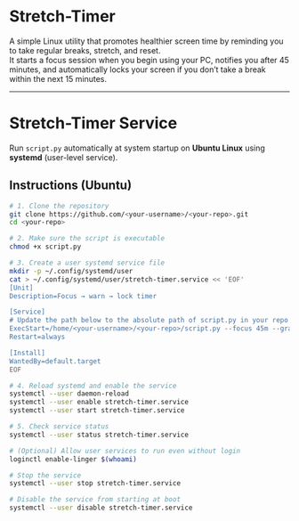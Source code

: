 # Stretch-Timer
A simple Linux utility that promotes healthier screen time by reminding you to take regular breaks, stretch, and reset.  
It starts a focus session when you begin using your PC, notifies you after 45 minutes, and automatically locks your screen if you don’t take a break within the next 15 minutes.

---

# Stretch-Timer Service
Run `script.py` automatically at system startup on **Ubuntu Linux** using **systemd** (user-level service).

## Instructions (Ubuntu)

```bash
# 1. Clone the repository
git clone https://github.com/<your-username>/<your-repo>.git
cd <your-repo>

# 2. Make sure the script is executable
chmod +x script.py

# 3. Create a user systemd service file
mkdir -p ~/.config/systemd/user
cat > ~/.config/systemd/user/stretch-timer.service << 'EOF'
[Unit]
Description=Focus → warn → lock timer

[Service]
# Update the path below to the absolute path of script.py in your repo
ExecStart=/home/<your-username>/<your-repo>/script.py --focus 45m --grace 15m
Restart=always

[Install]
WantedBy=default.target
EOF

# 4. Reload systemd and enable the service
systemctl --user daemon-reload
systemctl --user enable stretch-timer.service
systemctl --user start stretch-timer.service

# 5. Check service status
systemctl --user status stretch-timer.service

# (Optional) Allow user services to run even without login
loginctl enable-linger $(whoami)

# Stop the service
systemctl --user stop stretch-timer.service

# Disable the service from starting at boot
systemctl --user disable stretch-timer.service
